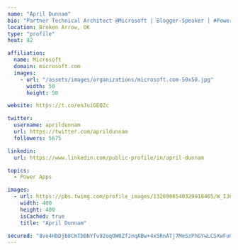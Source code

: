 ```yaml
---
name: "April Dunnam"
bio: "Partner Technical Architect @Microsoft | Blogger-Speaker | #PowerApps, #PowerAutomate, #Office365, #SharePoint | #WIT | #Karaoke Queen"
location: Broken Arrow, OK
type: "profile"
heat: 82

affiliation:
  name: Microsoft
  domain: microsoft.com
  images:
    - url: "/assets/images/organizations/microsoft.com-50x50.jpg"
      width: 50
      height: 50

website: https://t.co/enJuiGEQZc

twitter:
  username: aprildunnam
  url: https://twitter.com/aprildunnam
  followers: 5675

linkedin:
  url: https://www.linkedin.com/public-profile/in/april-dunnam

topics:
  - Power Apps

images:
  - url: https://pbs.twimg.com/profile_images/1326986540329918465/W_IJ6Ih2_400x400.jpg
    width: 400
    height: 400
    isCached: true
    title: "April Dunnam"

secured: "8vo4HbDjb8CmTbBNYfv92oqOW0ZfJnqABw+4x5RnATj7MeSzPhGYwLCSXwFuQ5h2yXvFqykUMlj12H2ojsp02HcekFBL6SuNKeL7r/7aYdpuy+bwFJT2kOPrE77KIPWy50rXNrqzi7sfJxb+kTAfjMGp56XXkk3env6BGkzbfzqWXkVexlyT3wvzbwGGc1BUcnTAZfZxE/UWbTSlOSuLFGt9RFmySo79clUMjOD8ihIf7nODwECTL86nXg1MUyyvbvQUiNiZhuAK3jkYbTgel6g/QbqnuUWHjXjheR7rRCYmZp02rmtPzkmUhT63i++/GjTasfDQGxaWR5N7fD+iXCnIPr16lpcJvFpqgT/MVXOGWPg4SqS5Dx+qBnFqRDBNBgcAQAkwdmLYjGQ6mbNi6GALohwwq9gpCXx0AyVMI3Q=;zNEic+JlaFupvsmO2AOr+A=="
---
```


